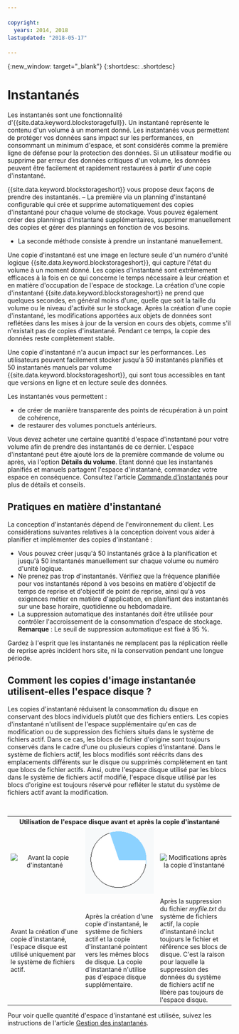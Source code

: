 ```yaml
---

copyright:
  years: 2014, 2018
lastupdated: "2018-05-17"

---
```

{:new_window: target="_blank"}
{:shortdesc: .shortdesc}

# Instantanés

Les instantanés sont une fonctionnalité d'{{site.data.keyword.blockstoragefull}}. Un instantané représente le contenu d'un volume à un moment donné. Les instantanés vous permettent de protéger vos données sans impact sur les performances, en consommant un minimum d'espace, et sont considérés comme la première ligne de défense pour la protection des données. Si un utilisateur modifie ou supprime par erreur des données critiques d'un volume, les données peuvent être facilement et rapidement restaurées à partir d'une copie d'instantané.

{{site.data.keyword.blockstorageshort}} vous propose deux façons de prendre des instantanés.
– La première via un planning d'instantané configurable qui crée et supprime automatiquement des copies d'instantané pour chaque volume de stockage. Vous pouvez également créer des plannings d'instantané supplémentaires, supprimer manuellement des copies et gérer des plannings en fonction de vos besoins.  
- La seconde méthode consiste à prendre un instantané manuellement.

Une copie d'instantané est une image en lecture seule d'un numéro d'unité logique {{site.data.keyword.blockstorageshort}}, qui capture l'état du volume à un moment donné. Les copies d'instantané sont extrêmement efficaces à la fois en ce qui concerne le temps nécessaire à leur création et en matière d'occupation de l'espace de stockage. La création d'une copie d'instantané {{site.data.keyword.blockstorageshort}} ne prend que quelques secondes, en général moins d'une, quelle que soit la taille du volume ou le niveau d'activité sur le stockage. Après la création d'une copie d'instantané, les modifications apportées aux objets de données sont reflétées dans les mises à jour de la version en cours des objets, comme s'il n'existait pas de copies d'instantané. Pendant ce temps, la copie des données reste complètement stable. 

Une copie d'instantané n'a aucun impact sur les performances. Les utilisateurs peuvent facilement stocker jusqu'à 50 instantanés planifiés et 50 instantanés manuels par volume {{site.data.keyword.blockstorageshort}}, qui sont tous accessibles en tant que versions en ligne et en lecture seule des données.


Les instantanés vous permettent : 

- de créer de manière transparente des points de récupération à un point de cohérence,
- de restaurer des volumes ponctuels antérieurs.

Vous devez acheter une certaine quantité d'espace d'instantané pour votre volume afin de prendre des instantanés de ce dernier. L'espace d'instantané peut être ajouté lors de la première commande de volume ou après, via l'option **Détails du volume**. Etant donné que les instantanés planifiés et manuels partagent l'espace d'instantané, commandez votre espace en conséquence. Consultez l'article [Commande d'instantanés](ordering-snapshots.html) pour plus de détails et conseils.

## Pratiques en matière d'instantané

La conception d'instantanés dépend de l'environnement du client. Les considérations suivantes relatives à la conception doivent vous aider à planifier et implémenter des copies d'instantané : 
- Vous pouvez créer jusqu'à 50 instantanés grâce à la planification et jusqu'à 50 instantanés manuellement sur chaque volume ou numéro d'unité logique. 
- Ne prenez pas trop d'instantanés. Vérifiez que la fréquence planifiée pour vos instantanés répond à vos besoins en matière d'objectif de temps de reprise et d'objectif de point de reprise, ainsi qu'à vos exigences métier en matière d'application, en planifiant des instantanés sur une base horaire, quotidienne ou hebdomadaire. 
- La suppression automatique des instantanés doit être utilisée pour contrôler l'accroissement de la consommation d'espace de stockage. <br/>
  **Remarque** : Le seuil de suppression automatique est fixé à 95 %. 
    
Gardez à l'esprit que les instantanés ne remplacent pas la réplication réelle de reprise après incident hors site, ni la conservation pendant une longue période.
    
## Comment les copies d'image instantanée utilisent-elles l'espace disque ?

Les copies d'instantané réduisent la consommation du disque en conservant des blocs individuels plutôt que des fichiers entiers. Les copies d'instantané n'utilisent de l'espace supplémentaire qu'en cas de modification ou de suppression des fichiers situés dans le système de fichiers actif. Dans ce cas, les blocs de fichier d'origine sont toujours conservés dans le cadre d'une ou plusieurs copies d'instantané.
Dans le système de fichiers actif, les blocs modifiés sont réécrits dans des emplacements différents sur le disque ou supprimés complètement en tant que blocs de fichier actifs. Ainsi, outre l'espace disque utilisé par les blocs dans le système de fichiers actif modifié, l'espace disque utilisé par les blocs d'origine est toujours réservé pour refléter le statut du système de fichiers actif avant la modification.

<table>
    <colgroup>
      <col style="width: 33.3%;"/>
      <col style="width: 33.3%;"/>
      <col style="width: 33.3%;"/>
    </colgroup>
    <tbody>
      <tr>
        <th colspan="3" style="border: 0.0px;text-align: center;">Utilisation de l'espace disque avant et après la copie d'instantané</th>
     </tr><tr>
        <td style="border: 0.0px;text-align: center;"><img src="/images/bfcircle1.png" alt="Avant la copie d'instantané"></td>
        <td style="border: 0.0px;text-align: center;"><img src="/images/bfcircle3.png" alt="Après la copie d'instantané"></td>
        <td style="border: 0.0px;text-align: center;"><img src="/images/bfcircle2.png" alt="Modifications après la copie d'instantané"></td>
     </tr><tr>
        <td style="border: 0.0px;">Avant la création d'une copie d'instantané, l'espace disque est utilisé uniquement par le système de fichiers actif.</td>
        <td style="border: 0.0px;">Après la création d'une copie d'instantané, le système de fichiers actif et la copie d'instantané pointent vers les mêmes blocs de disque. La copie d'instantané n'utilise pas d'espace disque supplémentaire.</td>
        <td style="border: 0.0px;">Après la suppression du fichier <i>myfile.txt</i> du système de fichiers actif, la copie d'instantané inclut toujours le fichier et référence ses blocs de disque. C'est la raison pour laquelle la suppression des données du système de fichiers actif ne libère pas toujours de l'espace disque.</td>
      </tr>
    </tbody>
</table>

Pour voir quelle quantité d'espace d'instantané est utilisée, suivez les instructions de l'article [Gestion des instantanés](working-with-snapshots.html).






